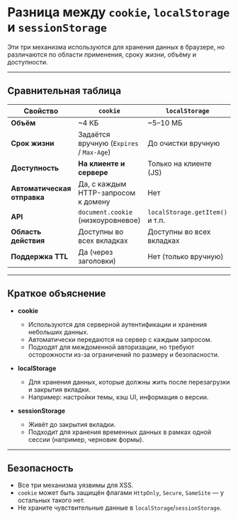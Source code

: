 # Разница между `cookie`, `localStorage` и `sessionStorage`

Эти три механизма используются для хранения данных в браузере, но различаются по области применения, сроку жизни, объёму и доступности.

---

## Сравнительная таблица

| Свойство                    | `cookie`                                 | `localStorage`                  | `sessionStorage`                       |
| --------------------------- | ---------------------------------------- | ------------------------------- | -------------------------------------- |
| **Объём**                   | ~4 КБ                                    | ~5–10 МБ                        | ~5–10 МБ                               |
| **Срок жизни**              | Задаётся вручную (`Expires` / `Max-Age`) | До очистки вручную              | Пока открыт вкладка/вкладка не закрыта |
| **Доступность**             | **На клиенте и сервере**                 | Только на клиенте (JS)          | Только на клиенте (JS)                 |
| **Автоматическая отправка** | Да, с каждым HTTP-запросом к домену      | Нет                             | Нет                                    |
| **API**                     | `document.cookie` (низкоуровневое)       | `localStorage.getItem()` и т.п. | `sessionStorage.getItem()` и т.п.      |
| **Область действия**        | Доступны во всех вкладках                | Доступны во всех вкладках       | Только в текущей вкладке               |
| **Поддержка TTL**           | Да (через заголовки)                     | Нет (только вручную)            | Нет (удаляется автоматически)          |

---

## Краткое объяснение

- **cookie**

  - Используются для серверной аутентификации и хранения небольших данных.
  - Автоматически передаются на сервер с каждым запросом.
  - Подходят для междоменной авторизации, но требуют осторожности из-за ограничений по размеру и безопасности.

- **localStorage**

  - Для хранения данных, которые должны жить после перезагрузки и закрытия вкладки.
  - Например: настройки темы, кэш UI, информация о версии.

- **sessionStorage**
  - Живёт до закрытия вкладки.
  - Подходит для хранения временных данных в рамках одной сессии (например, черновик формы).

---

## Безопасность

- Все три механизма уязвимы для XSS.
- `cookie` может быть защищён флагами `HttpOnly`, `Secure`, `SameSite` — у остальных такого нет.
- Не храните чувствительные данные в `localStorage`/`sessionStorage`.

